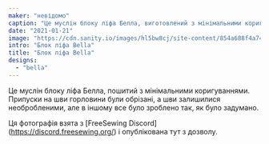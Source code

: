 ```yaml
---
maker: "невідомо"
caption: "Це муслін блоку ліфа Белла, виготовлений з мінімальними коригуваннями"
date: "2021-01-21"
image: "https://cdn.sanity.io/images/hl5bw8cj/site-content/854a688f4a7447de0b44f8371dbb2d3e0fdce9ea-1488x1680.jpg"
intro: "Блок ліфа Bella"
title: "Блок ліфа Bella"
designs:
  - "bella"
---
```



Це муслін блоку ліфа Белла, пошитий з мінімальними коригуваннями. Припуски на шви горловини були обрізані, а шви залишилися необробленими, але в іншому все було зроблено так, як було задумано.

<Note>

Ця фотографія взята з [FreeSewing Discord] (https://discord.freesewing.org/) і опублікована тут з дозволу.

</Note>

